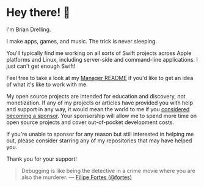 # Hey there! 👋

I'm Brian Drelling.

I make apps, games, and music. The trick is never sleeping.

You'll typically find me working on all sorts of Swift projects across Apple platforms and Linux, including server-side and command-line applications. I just can't get enough Swift!

Feel free to take a look at my [Manager README](https://github.com/bdrelling/manager_readme) if you'd like to get an idea of what it's like to work with me.

My open source projects are intended for education and discovery, not monetization. If any of my projects or articles have provided you with help and support in any way, it would mean the world to me if you [considered becoming a sponsor](https://github.com/sponsors/bdrelling). Your sponsorship will allow me to spend more time on open source projects and cover out-of-pocket development costs.

If you're unable to sponsor for any reason but still interested in helping me out, please consider starring any of my repositories that may have helped you.

Thank you for your support!

> Debugging is like being the detective in a crime movie where you are also the murderer.
> &mdash; [Filipe Fortes (@fortes)](https://twitter.com/fortes/status/399339918213652480)
